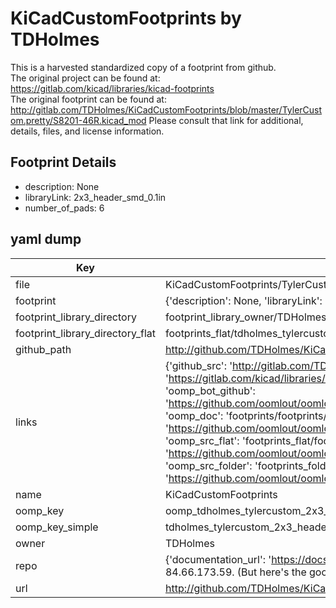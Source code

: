 # KiCadCustomFootprints by TDHolmes  
This is a harvested standardized copy of a footprint from github.  
The original project can be found at:  
https://gitlab.com/kicad/libraries/kicad-footprints  
The original footprint can be found at:
http://gitlab.com/TDHolmes/KiCadCustomFootprints/blob/master/TylerCustom.pretty/S8201-46R.kicad_mod
Please consult that link for additional, details, files, and license information.  
## Footprint Details
* description: None  
* libraryLink: 2x3_header_smd_0.1in  
* number_of_pads: 6  
## yaml dump  
| Key | Value |  
| --- | --- |  
| file | KiCadCustomFootprints/TylerCustom.pretty/2x3_header_smd_0.1in.kicad_mod |  
| footprint | {'description': None, 'libraryLink': '2x3_header_smd_0.1in', 'number_of_pads': 6} |  
| footprint_library_directory | footprint_library_owner/TDHolmes_KiCadCustomFootprints |  
| footprint_library_directory_flat | footprints_flat/tdholmes_tylercustom_2x3_header_smd_0_1in/working |  
| github_path | http://github.com/TDHolmes/KiCadCustomFootprints/blob/master/TylerCustom.pretty/2x3_header_smd_0.1in.kicad_mod |  
| links | {'github_src': 'http://gitlab.com/TDHolmes/KiCadCustomFootprints/blob/master/TylerCustom.pretty/S8201-46R.kicad_mod', 'github_src_repo': 'https://gitlab.com/kicad/libraries/kicad-footprints', 'oomp_bot': 'footprints/tdholmes_tylercustom_2x3_header_smd_0_1in/working', 'oomp_bot_github': 'https://github.com/oomlout/oomlout_oomp_footprint_bot/tree/main/footprints/tdholmes_tylercustom_2x3_header_smd_0_1in/working', 'oomp_doc': 'footprints/footprints/TDHolmes/TylerCustom/2x3_header_smd_0.1in/working/', 'oomp_doc_github': 'https://github.com/oomlout/oomlout_oomp_footprint_doc/tree/main/footprints/footprints/TDHolmes/TylerCustom/2x3_header_smd_0.1in/working', 'oomp_src_flat': 'footprints_flat/footprints_flat/tdholmes_tylercustom_2x3_header_smd_0_1in/working', 'oomp_src_flat_github': 'https://github.com/oomlout/oomlout_oomp_footprint_src/tree/main/footprints_flat/tdholmes_tylercustom_2x3_header_smd_0_1in/working', 'oomp_src_folder': 'footprints_folder/footprints_folder/TDHolmes/TylerCustom/2x3_header_smd_0.1in/working', 'oomp_src_folder_github': 'https://github.com/oomlout/oomlout_oomp_footprint_src/tree/main/footprints_folder/TDHolmes/TylerCustom/2x3_header_smd_0.1in/working'} |  
| name | KiCadCustomFootprints |  
| oomp_key | oomp_tdholmes_tylercustom_2x3_header_smd_0_1in |  
| oomp_key_simple | tdholmes_tylercustom_2x3_header_smd_0_1in |  
| owner | TDHolmes |  
| repo | {'documentation_url': 'https://docs.github.com/rest/overview/resources-in-the-rest-api#rate-limiting', 'message': "API rate limit exceeded for 84.66.173.59. (But here's the good news: Authenticated requests get a higher rate limit. Check out the documentation for more details.)"} |  
| url | http://github.com/TDHolmes/KiCadCustomFootprints |  

